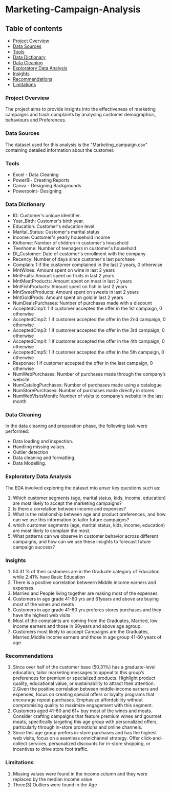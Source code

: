 # Marketing-Campaign-Analysis

## Table of contents
- [Project Overview](#project-overview)
- [Data Sources](#data-sources)
- [Tools](#tools)
- [Data Dictionary](#data-dictionary)
- [Data Cleaning](#data-cleaning)
- [Exploratory Data Analysis](#exploratory-data-analysis)
- [Insights](#insights)
- [Recommendations](#recommendations)
- [Limitations](#limitations)


### Project Overview
The project aims to provide insights into the effectiveness of marketing campaigns and track complaints by analysing customer demographics, behaviours and Preferences.



### Data Sources
The dataset used for this analysis is the "Marketing_campaign.csv" containing detailed information about the customer.

### Tools
- Excel - Data Cleaning
- PowerBi- Creating Reports
- Canva - Designing Backgrounds
- Powerpoint- Designing

### Data Dictionary
- ID: Customer's unique identifier.
- Year_Birth: Customer's birth year.
- Education: Customer's education level
- Marital_Status: Customer's marital status
- Income: Customer's yearly household income
- Kidhome: Number of children in customer's household
- Teenhome: Number of teenagers in customer's household
- Dt_Customer: Date of customer's enrollment with the company
- Recency: Number of days since customer's last purchase
- Complain: 1 if the customer complained in the last 2 years, 0 otherwise
- MntWines: Amount spent on wine in last 2 years
- MntFruits: Amount spent on fruits in last 2 years
- MntMeatProducts: Amount spent on meat in last 2 years
- MntFishProducts: Amount spent on fish in last 2 years
- MntSweetProducts: Amount spent on sweets in last 2 years
- MntGoldProds: Amount spent on gold in last 2 years
- NumDealsPurchases: Number of purchases made with a discount
- AcceptedCmp1: 1 if customer accepted the offer in the 1st campaign, 0 otherwise
- AcceptedCmp2: 1 if customer accepted the offer in the 2nd campaign, 0 otherwise
- AcceptedCmp3: 1 if customer accepted the offer in the 3rd campaign, 0 otherwise
- AcceptedCmp4: 1 if customer accepted the offer in the 4th campaign, 0 otherwise
- AcceptedCmp5: 1 if customer accepted the offer in the 5th campaign, 0 otherwise
- Response: 1 if customer accepted the offer in the last campaign, 0 otherwise
- NumWebPurchases: Number of purchases made through the company’s website
- NumCatalogPurchases: Number of purchases made using a catalogue
- NumStorePurchases: Number of purchases made directly in stores
- NumWebVisitsMonth: Number of visits to company’s website in the last month

### Data Cleaning
In the data cleaning and preparation phase, the following task were  performed:
- Data loading and inspection.
- Handling missing values.
- Outlier detection
- Data cleaning and formatting.
- Data Modelling.

 ### Exploratory Data Analysis
 The EDA involved exploring the dataset mto anser key questions such as:
 1. Which customer segments (age, marital status, kids, income, education) are most likely to accept the marketing campaigns?
 2. Is there a correlation between income and expenses?
 3. What is the relationship between age and product preferences, and how can we use this information to tailor future campaigns?
 4. which customer segments (age, marital status, kids, income, education) are most likely to complain the most.
 5. What patterns can we observe in customer behavior across different campaigns, and how can we use these insights to forecast future campaign success?

### Insights
1. 50.31 % of their customers are in the Graduate category of Education while 2.41% have Basic Education
2. There is a positive correlation betweern Middle income earners and expenses.
3. Married and People living together are making most of the expenses
4. Customers in age grade 41-60 yrs and 61years and above are buying most of the wines and meats
5. Customers in age grade 41-60 yrs preferes stores purchases and they have the highest web visits
6. Most of the complaints are coming from the Graduates, Married, low income earners and those in 60years and above age agroup.
7. Customers most likely to acccept Campaigns are the Graduates, Married,Middle income earners and those in age group 41-60 years of age.

### Recommendations
1. Since over half of the customer base (50.31%) has a graduate-level education, tailor marketing messages to appeal to this group’s preferences for premium or specialized products. Highlight product quality, educational value, or sustainability to attract their attention.
2.Given the positive correlation between middle-income earners and expenses, focus on creating special offers or loyalty programs that encourage repeat purchases. Emphasize affordability without compromising quality to maximize engagement with this segment.
3. Customers aged 41-60 and 61+ buy most of the wines and meats. Consider crafting campaigns that feature premium wines and gourmet meats, specifically targeting this age group with personalized offers, particularly through in-store promotions and online channels.
4. Since this age group prefers in-store purchases and has the highest web visits, focus on a seamless omnichannel strategy. Offer click-and-collect services, personalized discounts for in-store shopping, or incentives to drive store foot traffic.

### Limitations
1. Missing values were found in the income column and they were replaced by the median income value
2. Three(3) Outliers were found in the Age 
